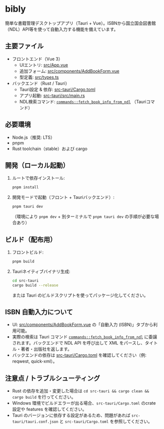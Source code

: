 # bibly

簡単な書籍管理デスクトップアプリ（Tauri + Vue）。ISBNから国立国会図書館（NDL）API等を使って自動入力する機能を備えています。

## 主要ファイル
- フロントエンド（Vue 3）
  - UIエントリ: [src/App.vue](src/App.vue)
  - 追加フォーム: [src/components/AddBookForm.vue](src/components/AddBookForm.vue)
  - 型定義: [src/types.ts](src/types.ts)
- バックエンド（Rust / Tauri）
  - Tauri設定 & 依存: [src-tauri/Cargo.toml](src-tauri/Cargo.toml)
  - アプリ起動: [src-tauri/src/main.rs](src-tauri/src/main.rs)
  - NDL検索コマンド: [`commands::fetch_book_info_from_ndl`](src-tauri/src/commands/mod.rs) （Tauriコマンド）

## 必要環境
- Node.js（推奨: LTS）
- pnpm
- Rust toolchain（stable）および cargo

## 開発（ローカル起動）
1. ルートで依存インストール:
   ```sh
   pnpm install
   ```
2. 開発モードで起動（フロント + Tauriバックエンド）:
   ```sh
   pnpm tauri dev
   ```
   （環境により `pnpm dev` + 別ターミナルで `pnpm tauri dev` の手順が必要な場合あり）

## ビルド（配布用）
1. フロントビルド:
   ```sh
   pnpm build
   ```
2. Tauriネイティブバイナリ生成:
   ```sh
   cd src-tauri
   cargo build --release
   ```
   または Tauri のビルドスクリプトを使ってパッケージ化してください。

## ISBN 自動入力について
- UI: [src/components/AddBookForm.vue](src/components/AddBookForm.vue) の「自動入力 (ISBN)」タブから利用可能。
- 実際の検索は Tauri コマンド [`commands::fetch_book_info_from_ndl`](src-tauri/src/commands/mod.rs) に委譲されます。バックエンドで NDL API を呼び出して XML をパースし、タイトル・著者・出版社を返します。
- バックエンドの依存は [src-tauri/Cargo.toml](src-tauri/Cargo.toml) を確認してください（例: reqwest, quick-xml）。

## 注意点 / トラブルシューティング
- Rust の依存を追加・変更した場合は `cd src-tauri && cargo clean && cargo build` を行ってください。
- Windows 環境でビルドエラーが出る場合、`src-tauri/Cargo.toml` のcrate設定や features を確認してください。
- Tauri のバージョンに依存する設定があるため、問題があれば `src-tauri/tauri.conf.json` と `src-tauri/Cargo.toml` を参照してください。
